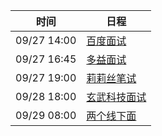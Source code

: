 | 时间          | 日程                                                                                                                             |
| ----------- | ------------------------------------------------------------------------------------------------------------------------------ |
| 09/27 14:00 | [百度面试](https://www.google.com/calendar/event?eid=M2JwamE2MDZsMzlvczZqaXVoN2hnYW5pbjMgam5udDlqNWFkbG84ajE3aHVoNWNiYmFvN2NAZw)   |
| 09/27 16:45 | [多益面试](https://www.google.com/calendar/event?eid=MGQ0ZW9ubWxyYW0zNWJjNDZmZTdyaHRtODYgam5udDlqNWFkbG84ajE3aHVoNWNiYmFvN2NAZw)   |
| 09/27 19:00 | [莉莉丝笔试](https://www.google.com/calendar/event?eid=NjNxZG45aXE4cm8waWk4Z3RjODljbGhwbGogam5udDlqNWFkbG84ajE3aHVoNWNiYmFvN2NAZw)  |
| 09/28 18:00 | [玄武科技面试](https://www.google.com/calendar/event?eid=NWI3YzJidHU0ZmdrbXMwdm9hYXM1Mmg4dm4gam5udDlqNWFkbG84ajE3aHVoNWNiYmFvN2NAZw) |
| 09/29 08:00 | [两个线下面](https://www.google.com/calendar/event?eid=NTYzcm9lajdwOW1wZ2lmZmx0MmNuYmUxdm0gam5udDlqNWFkbG84ajE3aHVoNWNiYmFvN2NAZw)  |